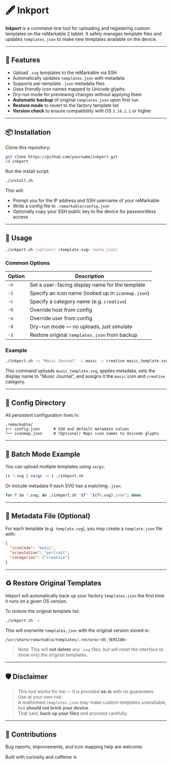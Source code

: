 # 🖋️ Inkport

**Inkport** is a command-line tool for uploading and registering custom templates on the reMarkable 2 tablet. It safely manages template files and updates `templates.json` to make new templates available on the device.

---

## 🚀 Features

- Upload `.svg` templates to the reMarkable via SSH
- Automatically updates `templates.json` with metadata
- Supports per-template `.json` metadata files
- Uses friendly icon names mapped to Unicode glyphs
- Dry-run mode for previewing changes without applying them
- **Automatic backup** of original `templates.json` upon first run
- **Restore mode** to revert to the factory template list
- **Version check** to ensure compatibility with OS `3.18.1.1` or higher

---

## 📦 Installation

Clone this repository:

```bash
git clone https://github.com/yourname/inkport.git
cd inkport
```

Run the install script:

```bash
./install.sh
```

This will:

- Prompt you for the IP address and SSH username of your reMarkable
- Write a config file to `.remarkable/config.json`
- Optionally copy your SSH public key to the device for passwordless access

---

## 🧠 Usage

```bash
./inkport.sh [options] <template.svg> [meta.json]
```

### Common Options

| Option | Description                                        |
| ------ | -------------------------------------------------- |
| `-n`   | Set a user-facing display name for the template    |
| `-i`   | Specify an icon name (looked up in `iconmap.json`) |
| `-c`   | Specify a category name (e.g. `creative`)          |
| `-h`   | Override host from config                          |
| `-u`   | Override user from config                          |
| `-d`   | Dry-run mode — no uploads, just simulate           |
| `-z`   | Restore original `templates.json` from backup      |

### Example

```bash
./inkport.sh -n "Music Journal" -i music -c creative music_template.svg music_template.json
```

This command uploads `music_template.svg`, applies metadata, sets the display name to "Music Journal", and assigns it the `music` icon and `creative` category.

---

## 📁 Config Directory

All persistent configuration lives in:

```
.remarkable/
├── config.json      # SSH and default metadata values
└── iconmap.json     # (Optional) Maps icon names to Unicode glyphs
```

---

## 🔁 Batch Mode Example

You can upload multiple templates using `xargs`:

```bash
ls *.svg | xargs -n 1 ./inkport.sh
```

Or include metadata if each SVG has a matching `.json`:

```bash
for f in *.svg; do ./inkport.sh "$f" "${f%.svg}.json"; done
```

---

## 📝 Metadata File (Optional)

For each template (e.g. `template.svg`), you may create a `template.json` file with:

```json
{
  "iconCode": "music",
  "orientation": "portrait",
  "categories": ["creative"]
}
```

---

## ♻️ Restore Original Templates

Inkport will automatically back up your factory `templates.json` the first time it runs on a given OS version.

To restore the original template list:

```bash
./inkport.sh -z
```

This will overwrite `templates.json` with the original version stored in:

```bash
/usr/share/remarkable/templates/.restore/<OS_VERSION>
```

> Note: This will **not delete** any `.svg` files, but will reset the interface to show only the original templates.

---

## 🛡️ Disclaimer

> This tool works for me — it is provided **as-is** with no guarantees.\
> Use at your own risk.\
> A malformed `templates.json` may make custom templates unavailable,\
> but **should not brick your device**.\
> That said, **back up your files** and proceed carefully.

---

## 💬 Contributions

Bug reports, improvements, and icon mapping help are welcome.

Built with curiosity and caffeine ☕

